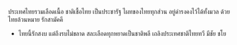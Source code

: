 ประเทศไทยรวมเลือดเนื้อ
ชาติเชื้อไทย เป็นประชารัฐ
ไผทของไทยทุกส่วน อยู่ดำรงคงไว้ได้ทั้งมวล ด้วยไทยล้วนหมาย รักสามัคคี
- ไทยนี้รักสงบ แต่ถึงรบไม่ขลาด
สละเลือดทุกหยาดเป็นชาติพลี เถลิงประเทศชาติไทยทวี มีชัย ชโย
